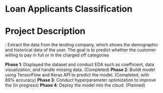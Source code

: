 # Loan Applicants Classification
 
<h1>Project Description</h1>: Extract the data from the lending company, which shows the demographic and historical data of the user. The goal is to predict whether the customer willing to pay in full or in the charged off categories

<strong>Phase 1</strong>: Displayed the dataset and conduct EDA such as coefficient, data visualization, and handle missing data. (Completed)
<strong>Phase 2</strong>: Buildt model using TensorFlow and Keras API to predict the model. (Completed, with 89% accuracy)
<strong>Phase 3</strong>: Conduct hyperparameter optimization to improve the  (In progress)
<strong>Phase 4</strong>: Deploy the model into the cloud. (Planned)
